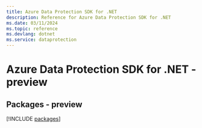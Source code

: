 ```yaml
---
title: Azure Data Protection SDK for .NET
description: Reference for Azure Data Protection SDK for .NET
ms.date: 03/11/2024
ms.topic: reference
ms.devlang: dotnet
ms.service: dataprotection
---
```

# Azure Data Protection SDK for .NET - preview
## Packages - preview
[!INCLUDE [packages](data-protection-index.md)]